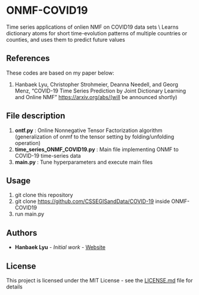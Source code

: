 # ONMF-COVID19
Time series applications of onlien NMF on COVID19 data sets \\
Learns dictionary atoms for short time-evolution patterns of multiple countries or counties, and uses them to predict future values

## References

These codes are based on my paper below: 
  1. Hanbaek Lyu, Christopher Strohmeier, Deanna Needell, and Georg Menz, 
     “COVID-19 Time Series Prediction by Joint Dictionary Learning and Online NMF” 
     https://arxiv.org/abs/(will be announced shortly)

## File description 

  1. **ontf.py** : Online Nonnegative Tensor Factorization algorithm (generalization of onmf to the tensor setting by folding/unfolding operation)
  2. **time_series_ONMF_COVID19.py** : Main file implementing ONMF to COVID-19 time-series data  
  3. **main.py** : Tune hyperparameters and execute main files

## Usage
  1. git clone this repository
  2. git clone https://github.com/CSSEGISandData/COVID-19 inside ONMF-COVID19
  3. run main.py 
  
## Authors

* **Hanbaek Lyu** - *Initial work* - [Website](https://hanbaeklyu.com)

## License

This project is licensed under the MIT License - see the [LICENSE.md](LICENSE.md) file for details

